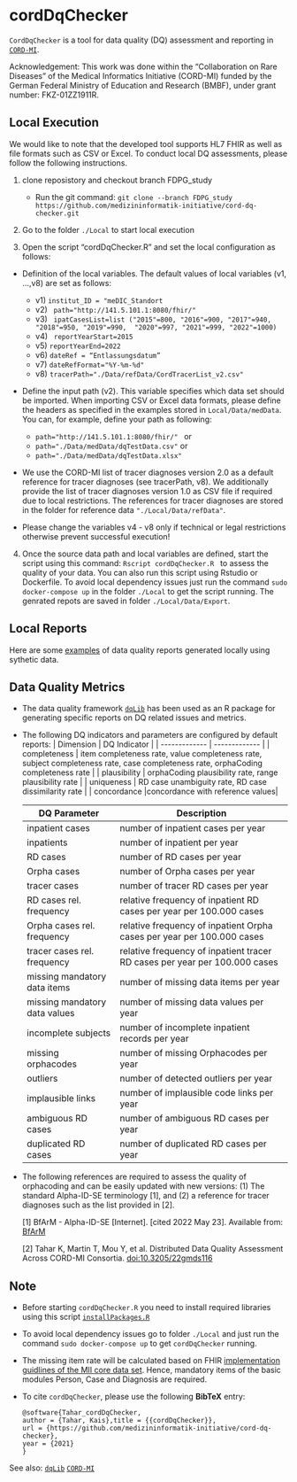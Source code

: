 # cordDqChecker
`CordDqChecker` is a tool for data quality (DQ) assessment and reporting in [`CORD-MI`](https://www.medizininformatik-initiative.de/de/CORD).

Acknowledgement: This work was done within the “Collaboration on Rare Diseases” of the Medical Informatics Initiative (CORD-MI) funded by the German Federal Ministry of Education and Research (BMBF), under grant number: FKZ-01ZZ1911R.

## Local Execution
We would like to note that the developed tool supports HL7 FHIR as well as file formats such as CSV or Excel. To conduct local DQ assessments, please follow the following instructions. 
1. clone reposistory and checkout branch FDPG_study
   - Run the git command: ``` git clone --branch FDPG_study https://github.com/medizininformatik-initiative/cord-dq-checker.git ```

2. Go to the folder `./Local` to start local execution
3. Open the script “cordDqChecker.R” and set the local configuration as follows:
 - Definition of the local variables. The default values of local variables (v1, …,v8) are set as follows:
	  - v1) ``` institut_ID = "meDIC_Standort ```
	  - v2) ``` path="http://141.5.101.1:8080/fhir/"``` 
	  - v3) ``` ipatCasesList=list ("2015"=800, "2016"=900, "2017"=940, "2018"=950, "2019"=990,  "2020"=997, "2021"=999, "2022"=1000)```
	  - v4) ``` reportYearStart=2015```
	  - v5) ``` reportYearEnd=2022 ```
	  - v6) ``` dateRef = “Entlassungsdatum” ```
	  - v7) ``` dateRefFormat="%Y-%m-%d" ```
	  - v8) ```tracerPath="./Data/refData/CordTracerList_v2.csv"``` 
 - Define the input path (v2). This variable specifies which data set should be imported. When importing CSV or Excel data formats, please define the headers as specified in the examples stored in `Local/Data/medData`. You can, for example, define your path as following:
	  - ```path="http://141.5.101.1:8080/fhir/" ```
	  or
	  - ``` path="./Data/medData/dqTestData.csv" ```
	  or
	  - ``` path="./Data/medData/dqTestData.xlsx" ```



 - We use the CORD-MI list of tracer diagnoses version 2.0 as a default reference for tracer diagnoses (see tracerPath, v8). We additionally provide the list of tracer diagnoses version 1.0 as CSV file if required due to local restrictions. The references for tracer diagnoses are stored in the folder for reference data `"./Local/Data/refData"`. 

 - Please change the variables v4 - v8 only if technical or legal restrictions otherwise prevent successful execution!
4. Once the source data path and local variables are defined, start the script using this command: ```Rscript cordDqChecker.R ``` to assess the quality of your data. You can also run this script using Rstudio or Dockerfile. To avoid local dependency issues just run the command ```sudo docker-compose up``` in the folder `./Local` to get the script running.  The genrated repots are saved in folder `./Local/Data/Export`. 

## Local Reports
Here are some [examples](https://github.com/medizininformatik-initiative/cord-dq-checker/tree/FDPG_study/Local/Data/Export) of data quality reports generated locally using sythetic data.

## Data Quality Metrics
- The data quality framework [`dqLib`](https://github.com/KaisTahar/dqLib) has been used as an R package for generating specific reports on DQ related issues and metrics.
- The following DQ indicators and parameters are configured by default reports:
  | Dimension  | DQ Indicator | 
  | ------------- | ------------- |
  | completeness  | item completeness rate, value completeness rate, subject completeness rate, case completeness rate, orphaCoding completeness rate  | 
  | plausibility  | orphaCoding plausibility rate, range plausibility rate | 
  | uniqueness | RD case unambiguity rate, RD case dissimilarity rate |
  | concordance |concordance with reference values| 
  
  |DQ Parameter | Description |
  |-------------------------- | ------------|
  | inpatient cases |  number of inpatient cases per year |
  | inpatients |  number of inpatient per year |
  | RD cases | number of RD cases per year |
  | Orpha cases |  number of Orpha cases per year |
  | tracer cases |  number of tracer RD cases per year |
  | RD cases rel. frequency| relative frequency of inpatient RD cases per year per 100.000 cases|
  | Orpha cases rel. frequency| relative frequency of inpatient Orpha cases per year per 100.000 cases|
  | tracer cases rel. frequency| relative frequency of inpatient tracer RD cases per year per 100.000 cases|
  | missing mandatory data items |  number of missing data items per year |
  | missing mandatory data values| number of missing data values per year |
  | incomplete subjects |  number of incomplete inpatient records per year |
  | missing orphacodes |  number of missing Orphacodes per year |
  | outliers | number of detected outliers per year |
  | implausible links | number of implausible code links per year |
  | ambiguous RD cases | number of ambiguous RD cases per year |
  | duplicated RD cases |  number of duplicated RD cases per year |
  
- The following references are required to assess the quality of orphacoding and can be easily updated with new versions: (1) The standard Alpha-ID-SE terminology [1], and (2) a reference for tracer diagnoses such as the list provided in [2].
  
	[1]   BfArM - Alpha-ID-SE [Internet]. [cited 2022 May 23]. Available from: [BfArM](https://www.bfarm.de/EN/Code-systems/Terminologies/Alpha-ID-SE/_node.html) 
	
	[2]   Tahar K, Martin T, Mou Y, et al. Distributed Data Quality Assessment Across CORD-MI Consortia. [doi:10.3205/22gmds116](https://www.egms.de/static/en/meetings/gmds2022/22gmds116.shtml)
	

## Note

- Before starting `cordDqChecker.R` you need to install required libraries using this script [`installPackages.R`]( https://github.com/medizininformatik-initiative/cord-dq-checker/tree/FDPG_study/Local/R/installPackages.R )

- To avoid local dependency issues go to folder `./Local` and just run the command `sudo docker-compose up` to get `cordDqChecker` running.
- The missing item rate will be calculated based on FHIR [implementation guidlines of the MII core data set](https://www.medizininformatik-initiative.de/en/basic-modules-mii-core-data-set). Hence, mandatory items of the basic modules Person, Case and Diagnosis are required.

- To cite `cordDqChecker`, please use the following **BibTeX** entry: 
  ```
  @software{Tahar_cordDqChecker,
  author = {Tahar, Kais},title = {{cordDqChecker}},
  url = {https://github.com/medizininformatik-initiative/cord-dq-checker},
  year = {2021}
  }

  ```
See also:  [`dqLib`](https://github.com/medizininformatik-initiative/dqLib)  [`CORD-MI`](https://www.medizininformatik-initiative.de/de/CORD)

